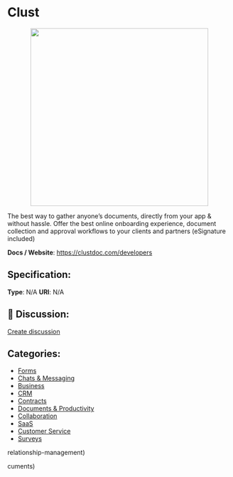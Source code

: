 # Clust
<p align="center">
    <img width="400" src="https://raw.githubusercontent.com/apis-list/apis-list/main/apis/clust/logo_256x256.png" />
</p>

The best way to gather anyone’s documents, directly from your app & without hassle. Offer the best online onboarding experience, document collection and approval workflows to your clients and partners (eSignature included)

**Docs / Website**: https://clustdoc.com/developers

## Specification:
**Type**:  N/A 
**URI**:  N/A 

## 💬 Discussion:
[Create discussion](https://github.com/apis-list/apis-list/discussions/new)

## Categories:
- [Forms](https://github.com/apis-list/apis-list#forms)
- [Chats & Messaging](https://github.com/apis-list/apis-list#chats-and-messaging)
- [Business](https://github.com/apis-list/apis-list#business)
- [CRM](https://github.com/apis-list/apis-list#crm)
- [Contracts](https://github.com/apis-list/apis-list#contracts)
- [Documents & Productivity](https://github.com/apis-list/apis-list#documents-and-productivity)
- [Collaboration](https://github.com/apis-list/apis-list#collaboration)
- [SaaS](https://github.com/apis-list/apis-list#saas)
- [Customer Service](https://github.com/apis-list/apis-list#customer-service)
- [Surveys](https://github.com/apis-list/apis-list#surveys)



relationship-management)



cuments)



